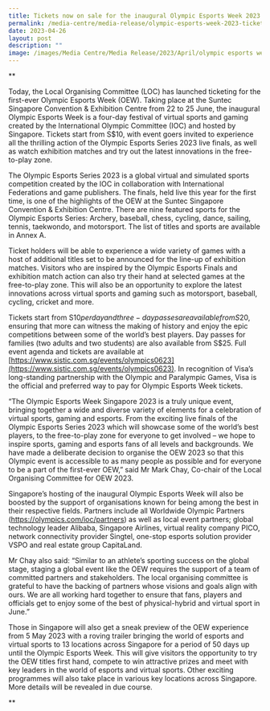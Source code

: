 ```yaml
---
title: Tickets now on sale for the inaugural Olympic Esports Week 2023
permalink: /media-centre/media-release/olympic-esports-week-2023-tickets/
date: 2023-04-26
layout: post
description: ""
image: /images/Media Centre/Media Release/2023/April/olympic esports week.png
---
```

**

Today, the Local Organising Committee (LOC) has launched ticketing for the first-ever Olympic Esports Week (OEW). Taking place at the Suntec Singapore Convention & Exhibition Centre from 22 to 25 June, the inaugural Olympic Esports Week is a four-day festival of virtual sports and gaming created by the International Olympic Committee (IOC) and hosted by Singapore. Tickets start from S$10, with event goers invited to experience all the thrilling action of the Olympic Esports Series 2023 live finals, as well as watch exhibition matches and try out the latest innovations in the free-to-play zone.

The Olympic Esports Series 2023 is a global virtual and simulated sports competition created by the IOC in collaboration with International Federations and game publishers. The finals, held live this year for the first time, is one of the highlights of the OEW at the Suntec Singapore Convention & Exhibition Centre. There are nine featured sports for the Olympic Esports Series: Archery, baseball, chess, cycling, dance, sailing, tennis, taekwondo, and motorsport. The list of titles and sports are available in Annex A.  

Ticket holders will be able to experience a wide variety of games with a host of additional titles set to be announced for the line-up of exhibition matches. Visitors who are inspired by the Olympic Esports Finals and exhibition match action can also try their hand at selected games at the free-to-play zone. This will also be an opportunity to explore the latest innovations across virtual sports and gaming such as motorsport, baseball, cycling, cricket and more. 

Tickets start from S$10 per day and three-day passes are available from S$20, ensuring that more can witness the making of history and enjoy the epic competitions between some of the world’s best players. Day passes for families (two adults and two students) are also available from S$25. Full event agenda and tickets are available at [https://www.sistic.com.sg/events/olympics0623](https://www.sistic.com.sg/events/olympics0623). In recognition of Visa’s long-standing partnership with the Olympic and Paralympic Games, Visa is the official and preferred way to pay for Olympic Esports Week tickets.

“The Olympic Esports Week Singapore 2023 is a truly unique event, bringing together a wide and diverse variety of elements for a celebration of virtual sports, gaming and esports. From the exciting live finals of the Olympic Esports Series 2023 which will showcase some of the world’s best players, to the free-to-play zone for everyone to get involved – we hope to inspire sports, gaming and esports fans of all levels and backgrounds. We have made a deliberate decision to organise the OEW 2023 so that this Olympic event is accessible to as many people as possible and for everyone to be a part of the first-ever OEW,” said Mr Mark Chay, Co-chair of the Local Organising Committee for OEW 2023. 

Singapore’s hosting of the inaugural Olympic Esports Week will also be boosted by the support of organisations known for being among the best in their respective fields. Partners include all Worldwide Olympic Partners (https://olympics.com/ioc/partners) as well as local event partners; global technology leader Alibaba, Singapore Airlines, virtual reality company PICO, network connectivity provider Singtel, one-stop esports solution provider VSPO and real estate group CapitaLand. 

Mr Chay also said: “Similar to an athlete’s sporting success on the global stage, staging a global event like the OEW requires the support of a team of committed partners and stakeholders. The local organising committee is grateful to have the backing of partners whose visions and goals align with ours. We are all working hard together to ensure that fans, players and officials get to enjoy some of the best of physical-hybrid and virtual sport in June.”

Those in Singapore will also get a sneak preview of the OEW experience from 5 May 2023 with a roving trailer bringing the world of esports and virtual sports to 13 locations across Singapore for a period of 50 days up until the Olympic Esports Week. This will give visitors the opportunity to try the OEW titles first hand, compete to win attractive prizes and meet with key leaders in the world of esports and virtual sports. Other exciting programmes will also take place in various key locations across Singapore. More details will be revealed in due course.

**